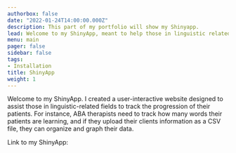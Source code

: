 ```yaml
---
authorbox: false
date: "2022-01-24T14:00:00.000Z"
description: This part of my portfolio will show my Shinyapp.
lead: Welcome to my ShinyApp, meant to help those in linguistic related fields track the progress of their patients.
menu: main
pager: false
sidebar: false
tags:
- Installation
title: ShinyApp
weight: 1
---
```


Welcome to my ShinyApp. I created a user-interactive website designed to assist those in linguistic-related fields to track the progression of their patients. For instance, ABA therapists need to track how many words their patients are learning, and if they upload their clients information as a CSV file, they can organize and graph their data.

Link to my ShinyApp:




